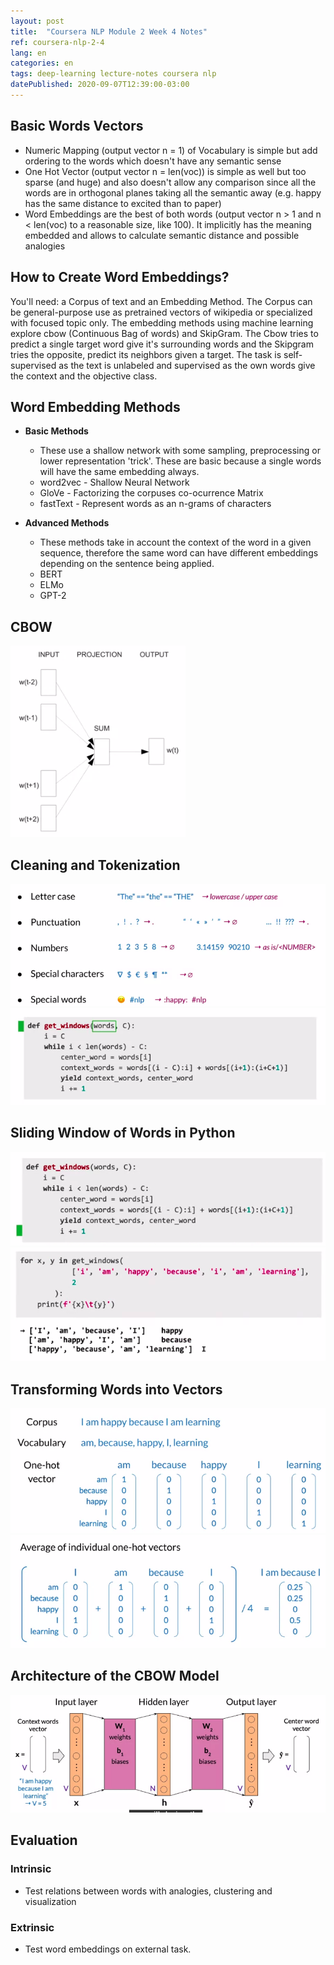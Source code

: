 ```yaml
---
layout: post
title:  "Coursera NLP Module 2 Week 4 Notes"
ref: coursera-nlp-2-4
lang: en
categories: en
tags: deep-learning lecture-notes coursera nlp
datePublished: 2020-09-07T12:39:00-03:00
---
```


<script type="text/x-mathjax-config">
MathJax.Hub.Config({
  tex2jax: {inlineMath: [['$','$'], ['\\(','\\)']]},
  displayAlign: "left"
});
</script>
<script src='https://cdnjs.cloudflare.com/ajax/libs/mathjax/2.7.5/latest.js?config=TeX-MML-AM_CHTML' async></script>

## Basic Words Vectors

* Numeric Mapping (output vector n = 1) of Vocabulary is simple but add ordering to the words which doesn't have any semantic sense
* One Hot Vector (output vector n = len(voc)) is simple as well but too sparse (and huge) and also doesn't allow any comparison since all the words are in orthogonal planes taking all the semantic away (e.g. happy has the same distance to excited than to paper)
* Word Embeddings are the best of both words (output vector n > 1 and n < len(voc) to a reasonable size, like 100). It implicitly has the meaning embedded and allows to calculate semantic distance and possible analogies

## How to Create Word Embeddings?

You'll need: a Corpus of text and an Embedding Method. The Corpus can be general-purpose use as pretrained vectors of wikipedia or specialized with focused topic only. The embedding methods using machine learning explore cbow (Continuous Bag of words) and SkipGram. The Cbow tries to predict a single target word give it's surrounding words and the Skipgram tries the opposite, predict its neighbors given a target. The task is self-supervised as the text is unlabeled and supervised as the own words give the context and the objective class.

## Word Embedding Methods

* **Basic Methods**
  * These use a shallow network with some sampling, preprocessing or lower representation 'trick'. These are basic because a single words will have the same embedding always.
  * word2vec - Shallow Neural Network
  * GloVe - Factorizing the corpuses co-ocurrence Matrix
  * fastText - Represent words as an n-grams of characters

* **Advanced Methods**
  * These methods take in account the context of the word in a given sequence, therefore the same word can have different embeddings depending on the sentence being applied. 
  * BERT
  * ELMo
  * GPT-2

## CBOW

![](/assets/2020-09-27-15-23-04.png)

## Cleaning and Tokenization

![](/assets/2020-09-27-15-26-06.png)
![](/assets/2020-09-27-15-27-50.png)

## Sliding Window of Words in Python

![](/assets/2020-09-27-15-29-54.png)
![](/assets/2020-09-27-15-30-07.png)

## Transforming Words into Vectors

![](/assets/2020-09-27-15-32-58.png)
![](/assets/2020-09-27-15-32-36.png)

## Architecture of the CBOW Model

![](/assets/2020-09-27-16-07-02.png)

## Evaluation

### Intrinsic

* Test relations between words with analogies, clustering and visualization

### Extrinsic

* Test word embeddings on external task. 

